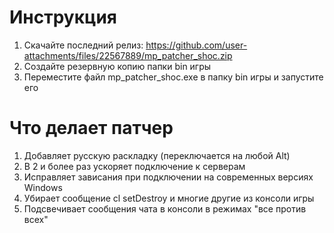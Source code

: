 # Инструкция

1. Скачайте последний релиз: https://github.com/user-attachments/files/22567889/mp_patcher_shoc.zip
2. Создайте резервную копию папки bin игры
3. Переместите файл mp_patcher_shoc.exe в папку bin игры и запустите его

# Что делает патчер

1. Добавляет русскую раскладку (переключается на любой Alt)
2. В 2 и более раз ускоряет подключение к серверам
3. Исправляет зависания при подключении на современных версиях Windows
4. Убирает сообщение cl setDestroy и многие другие из консоли игры
5. Подсвечивает сообщения чата в консоли в режимах "все против всех"
